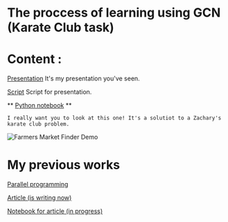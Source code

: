 # The proccess of learning using GCN (Karate Club task)
# Content :
[Presentation](https://github.com/VladislavTominin/ML/blob/master/ippi/presentation_ippi.pdf) 
It's my presentation you've seen.

[Script](https://github.com/VladislavTominin/ML/blob/master/ippi/script.pdf)
Script for presentation.

**
[Python notebook](https://github.com/VladislavTominin/ML/blob/master/ippi/ippi.ipynb)
**
```
I really want you to look at this one! It's a solutiot to a Zachary's karate club problem.
```
![Farmers Market Finder Demo](https://github.com/VladislavTominin/ML/blob/master/ippi/movie_little.gif)

# My previous works
[Parallel programming](https://github.com/VladislavTominin/IT_lunev)

[Article (is writing now)](https://github.com/VladislavTominin/ML/blob/master/Student2018Project25_31_ред2.pdf)

[Notebook for article (in progress)](https://github.com/VladislavTominin/ML/blob/master/HOG_inplace_final-Copy1.ipynb)

